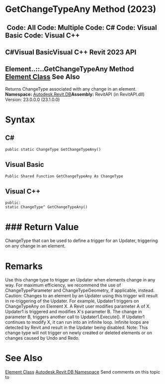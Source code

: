 # GetChangeTypeAny Method (2023)

﻿
 Code: All Code: Multiple Code: C# Code: Visual Basic Code: Visual C++   
---  
C#Visual BasicVisual C++
Revit 2023 API  
---  
Element..::..GetChangeTypeAny Method   
[Element Class](eb16114f-69ea-f4de-0d0d-f7388b105a16.md "Element Class") See Also  
---  
Returns ChangeType associated with any change in an element. 
**Namespace:** [Autodesk.Revit.DB](87546ba7-461b-c646-cbb1-2cb8f5bff8b2.md "Autodesk.Revit.DB Namespace")**Assembly:** RevitAPI (in RevitAPI.dll) Version: 23.0.0.0 (23.1.0.0)
# Syntax
C#  
---  
```text
public static ChangeType GetChangeTypeAny()
```
  
Visual Basic  
---  
```text
Public Shared Function GetChangeTypeAny As ChangeType
```
  
Visual C++  
---  
```text
public:
static ChangeType^ GetChangeTypeAny()
```
  
# ### Return Value
ChangeType that can be used to define a trigger for an Updater, triggering on any change in an element. 
# Remarks
Use this change type to trigger an Updater when elements change in any way. For maximum efficiency, we recommend the use of ChangeTypeParameter and ChangeTypeGeometry, if applicable, instead.
Caution: Changes to an element by an Updater using this trigger will result in re-triggering of the Updater. For example, Updater1 triggers on ChangeTypeAny on Element X. A Revit user modifies parameter A of X. Updater1 is triggered and modifies X's parameter B. The change in parameter B, triggers another call to Updater1.Execute(). If Updater1 continues to modify X, it can run into an infinite loop. Infinite loops are detected by Revit and result in the Updater being disabled.
Note: This change type will not trigger on newly created or deleted elements or on changes caused by Undo and Redo. 
# See Also
[Element Class](eb16114f-69ea-f4de-0d0d-f7388b105a16.md "Element Class")
[Autodesk.Revit.DB Namespace](87546ba7-461b-c646-cbb1-2cb8f5bff8b2.md "Autodesk.Revit.DB Namespace")
Send comments on this topic to 